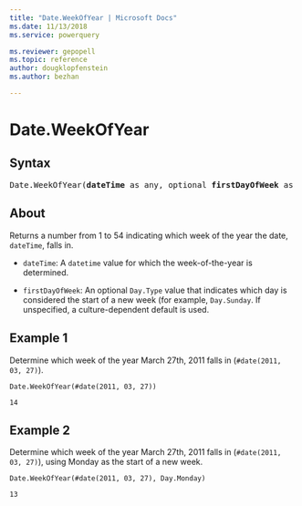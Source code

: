 ```yaml
---
title: "Date.WeekOfYear | Microsoft Docs"
ms.date: 11/13/2018
ms.service: powerquery

ms.reviewer: gepopell
ms.topic: reference
author: dougklopfenstein
ms.author: bezhan

---
```

# Date.WeekOfYear

## Syntax

<pre>
Date.WeekOfYear(<b>dateTime</b> as any, optional <b>firstDayOfWeek</b> as nullable number) as nullable number
</pre>

## About 

Returns a number from 1 to 54 indicating which week of the year the date, `dateTime`, falls in. 

- `dateTime`: A `datetime` value for which the week-of-the-year is determined. 

- `firstDayOfWeek`: An optional `Day.Type` value that indicates which day is considered the start of a new week (for example, `Day.Sunday`. If unspecified, a culture-dependent default is used. 


## Example 1

Determine which week of the year March 27th, 2011 falls in (`#date(2011, 03, 27)`).

```powerquery-m
Date.WeekOfYear(#date(2011, 03, 27))
```

`14`

## Example 2

Determine which week of the year March 27th, 2011 falls in (`#date(2011, 03, 27)`), using Monday as the start of a new week.

```powerquery-m
Date.WeekOfYear(#date(2011, 03, 27), Day.Monday)
```

`13`
